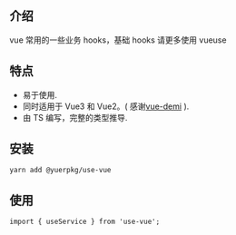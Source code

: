 ## 介绍

vue 常用的一些业务 hooks，基础 hooks 请更多使用 vueuse

## 特点

- 易于使用.
- 同时适用于 Vue3 和 Vue2。( 感谢[vue-demi](https://github.com/antfu/vue-demi) ).
- 由 TS 编写，完整的类型推导.

## 安装

```
yarn add @yuerpkg/use-vue
```

## 使用

```
import { useService } from 'use-vue';
```
